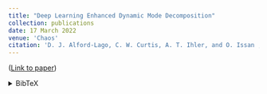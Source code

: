 ```yaml
---
title: "Deep Learning Enhanced Dynamic Mode Decomposition"
collection: publications
date: 17 March 2022
venue: 'Chaos'
citation: 'D. J. Alford-Lago, C. W. Curtis, A. T. Ihler, and O. Issan , "Deep learning enhanced dynamic mode decomposition", Chaos 32, 033116 (2022) https://doi.org/10.1063/5.0073893'
---
```



([Link to paper](https://aip.scitation.org/doi/10.1063/5.0073893))<details><summary>BibTeX</summary><pre>
@article{dldmd_2022,
        author = {Alford-Lago,D. J.  and Curtis,C. W.  and Ihler,A. T.  and Issan,O. },
        title = {Deep learning enhanced dynamic mode decomposition},
        journal = {Chaos: An Interdisciplinary Journal of Nonlinear Science},
        volume = {32},
        number = {3},
        pages = {033116},
        year = {2022},
        doi = {10.1063/5.0073893},
        URL = {https://doi.org/10.1063/5.0073893},
        eprint = {https://doi.org/10.1063/5.0073893}
}</pre></details>